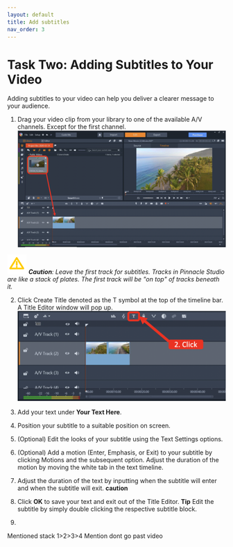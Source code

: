 ```yaml
---
layout: default
title: Add subtitles
nav_order: 3
---
```

# Task Two: Adding Subtitles to Your Video

Adding subtitles to your video can help you deliver a clearer message to your audience.


1. Drag your video clip from your library to one of the available A/V channels. Except for the first channel.
![Copy_Video](images/copy-vid-to-track.png)

![w](images/warning.png)
_**Caution**: Leave the first track for subtitles. Tracks in Pinnacle Studio are like a stack of
 plates. The first track will be "on top" of tracks beneath it._


2. Click Create Title denoted as the T symbol at the top of the timeline bar. A Title Editor window will pop up.
![click T](images/click-title-editor.png)

3. Add your text under **Your Text Here**.
4. Position your subtitle to a suitable position on screen. 
5. (Optional) Edit the looks of your subtitle using the Text Settings options.
6. (Optional) Add a motion (Enter, Emphasis, or Exit) to your subtitle by clicking Motions and the subsequent option.
Adjust the duration of the motion by moving the white tab in the text timeline.
7. Adjust the duration of the text by inputting when the subtitle will enter and when the subtitle will exit. 
**caution**
8. Click **OK** to save your text and exit out of the Title Editor. 
**Tip** Edit the subtitle by simply double clicking the respective subtitle block.
9. 

Mentioned stack 1>2>3>4
Mention dont go past video


